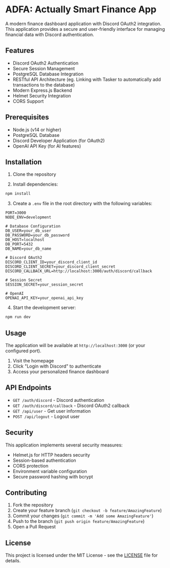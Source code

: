 # ADFA: Actually Smart Finance App

A modern finance dashboard application with Discord OAuth2 integration. This application provides a secure and user-friendly interface for managing financial data with Discord authentication.

## Features

- Discord OAuth2 Authentication
- Secure Session Management
- PostgreSQL Database Integration
- RESTful API Architecture (eg. Linking with Tasker to automatically add transactions to the database)
- Modern Express.js Backend
- Helmet Security Integration
- CORS Support

## Prerequisites

- Node.js (v14 or higher)
- PostgreSQL Database
- Discord Developer Application (for OAuth2)
- OpenAI API Key (for AI features)

## Installation

1. Clone the repository

2. Install dependencies:
```bash
npm install
```

3. Create a `.env` file in the root directory with the following variables:
```env
PORT=3000
NODE_ENV=development

# Database Configuration
DB_USER=your_db_user
DB_PASSWORD=your_db_password
DB_HOST=localhost
DB_PORT=5432
DB_NAME=your_db_name

# Discord OAuth2
DISCORD_CLIENT_ID=your_discord_client_id
DISCORD_CLIENT_SECRET=your_discord_client_secret
DISCORD_CALLBACK_URL=http://localhost:3000/auth/discord/callback

# Session Secret
SESSION_SECRET=your_session_secret

# OpenAI
OPENAI_API_KEY=your_openai_api_key
```

4. Start the development server:
```bash
npm run dev
```

## Usage

The application will be available at `http://localhost:3000` (or your configured port).

1. Visit the homepage
2. Click "Login with Discord" to authenticate
3. Access your personalized finance dashboard

## API Endpoints

- `GET /auth/discord` - Discord authentication
- `GET /auth/discord/callback` - Discord OAuth2 callback
- `GET /api/user` - Get user information
- `POST /api/logout` - Logout user

## Security

This application implements several security measures:
- Helmet.js for HTTP headers security
- Session-based authentication
- CORS protection
- Environment variable configuration
- Secure password hashing with bcrypt

## Contributing

1. Fork the repository
2. Create your feature branch (`git checkout -b feature/AmazingFeature`)
3. Commit your changes (`git commit -m 'Add some AmazingFeature'`)
4. Push to the branch (`git push origin feature/AmazingFeature`)
5. Open a Pull Request

## License

This project is licensed under the MIT License - see the [LICENSE](LICENSE) file for details. 
